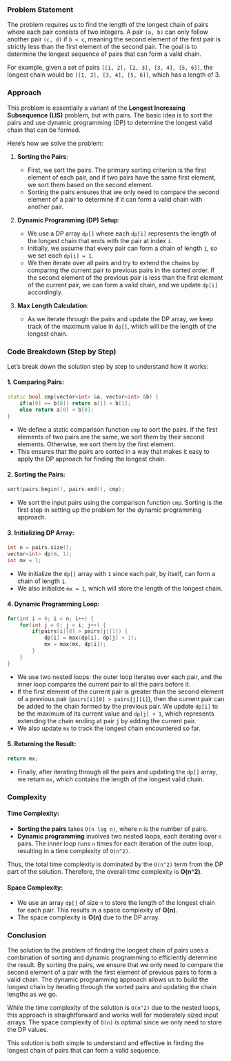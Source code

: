 ### Problem Statement

The problem requires us to find the length of the longest chain of pairs where each pair consists of two integers. A pair `(a, b)` can only follow another pair `(c, d)` if `b < c`, meaning the second element of the first pair is strictly less than the first element of the second pair. The goal is to determine the longest sequence of pairs that can form a valid chain.

For example, given a set of pairs `[[1, 2], [2, 3], [3, 4], [5, 6]]`, the longest chain would be `[[1, 2], [3, 4], [5, 6]]`, which has a length of 3.

### Approach

This problem is essentially a variant of the **Longest Increasing Subsequence (LIS)** problem, but with pairs. The basic idea is to sort the pairs and use dynamic programming (DP) to determine the longest valid chain that can be formed.

Here’s how we solve the problem:

1. **Sorting the Pairs**: 
   - First, we sort the pairs. The primary sorting criterion is the first element of each pair, and if two pairs have the same first element, we sort them based on the second element.
   - Sorting the pairs ensures that we only need to compare the second element of a pair to determine if it can form a valid chain with another pair.

2. **Dynamic Programming (DP) Setup**:
   - We use a DP array `dp[]` where each `dp[i]` represents the length of the longest chain that ends with the pair at index `i`.
   - Initially, we assume that every pair can form a chain of length `1`, so we set each `dp[i] = 1`.
   - We then iterate over all pairs and try to extend the chains by comparing the current pair to previous pairs in the sorted order. If the second element of the previous pair is less than the first element of the current pair, we can form a valid chain, and we update `dp[i]` accordingly.

3. **Max Length Calculation**:
   - As we iterate through the pairs and update the DP array, we keep track of the maximum value in `dp[]`, which will be the length of the longest chain.

### Code Breakdown (Step by Step)

Let’s break down the solution step by step to understand how it works:

#### 1. **Comparing Pairs**:
```cpp
static bool cmp(vector<int> &a, vector<int> &b) {
    if(a[0] == b[0]) return a[1] < b[1];
    else return a[0] < b[0];
}
```
- We define a static comparison function `cmp` to sort the pairs. If the first elements of two pairs are the same, we sort them by their second elements. Otherwise, we sort them by the first element.
- This ensures that the pairs are sorted in a way that makes it easy to apply the DP approach for finding the longest chain.

#### 2. **Sorting the Pairs**:
```cpp
sort(pairs.begin(), pairs.end(), cmp);
```
- We sort the input pairs using the comparison function `cmp`. Sorting is the first step in setting up the problem for the dynamic programming approach.

#### 3. **Initializing DP Array**:
```cpp
int n = pairs.size();
vector<int> dp(n, 1);
int mx = 1;
```
- We initialize the `dp[]` array with `1` since each pair, by itself, can form a chain of length `1`.
- We also initialize `mx = 1`, which will store the length of the longest chain.

#### 4. **Dynamic Programming Loop**:
```cpp
for(int i = 0; i < n; i++) {
    for(int j = 0; j < i; j++) {
        if(pairs[i][0] > pairs[j][1]) {
            dp[i] = max(dp[i], dp[j] + 1);
            mx = max(mx, dp[i]);
        }
    }
}
```
- We use two nested loops: the outer loop iterates over each pair, and the inner loop compares the current pair to all the pairs before it.
- If the first element of the current pair is greater than the second element of a previous pair (`pairs[i][0] > pairs[j][1]`), then the current pair can be added to the chain formed by the previous pair. We update `dp[i]` to be the maximum of its current value and `dp[j] + 1`, which represents extending the chain ending at pair `j` by adding the current pair.
- We also update `mx` to track the longest chain encountered so far.

#### 5. **Returning the Result**:
```cpp
return mx;
```
- Finally, after iterating through all the pairs and updating the `dp[]` array, we return `mx`, which contains the length of the longest valid chain.

### Complexity

#### Time Complexity:
- **Sorting the pairs** takes `O(n log n)`, where `n` is the number of pairs.
- **Dynamic programming** involves two nested loops, each iterating over `n` pairs. The inner loop runs `n` times for each iteration of the outer loop, resulting in a time complexity of `O(n^2)`.

Thus, the total time complexity is dominated by the `O(n^2)` term from the DP part of the solution. Therefore, the overall time complexity is **O(n^2)**.

#### Space Complexity:
- We use an array `dp[]` of size `n` to store the length of the longest chain for each pair. This results in a space complexity of **O(n)**.
- The space complexity is **O(n)** due to the DP array.

### Conclusion

The solution to the problem of finding the longest chain of pairs uses a combination of sorting and dynamic programming to efficiently determine the result. By sorting the pairs, we ensure that we only need to compare the second element of a pair with the first element of previous pairs to form a valid chain. The dynamic programming approach allows us to build the longest chain by iterating through the sorted pairs and updating the chain lengths as we go.

While the time complexity of the solution is `O(n^2)` due to the nested loops, this approach is straightforward and works well for moderately sized input arrays. The space complexity of `O(n)` is optimal since we only need to store the DP values.

This solution is both simple to understand and effective in finding the longest chain of pairs that can form a valid sequence.